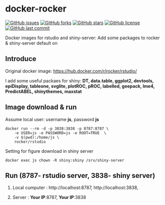 # docker-rocker

[![GitHub issues](https://img.shields.io/github/issues/jinseob2kim/docker-shinyserver.svg)](https://github.com/jinseob2kim/docker-rocker/issues)
[![GitHub forks](https://img.shields.io/github/forks/jinseob2kim/docker-shinyserver.svg)](https://github.com/jinseob2kim/docker-rocker/network)
[![GitHub stars](https://img.shields.io/github/stars/jinseob2kim/docker-shinyserver.svg)](https://github.com/jinseob2kim/docker-rocker/stargazers)
[![GitHub license](https://img.shields.io/github/license/jinseob2kim/docker-shinyserver.svg)](https://github.com/jinseob2kim/docker-rocker/blob/master/LICENSE)
[![GitHub last commit](https://img.shields.io/github/last-commit/google/skia.svg)](https://github.com/jinseob2kim/docker-rocker)

Docker images for rstudio and shiny-server: Add some packages to rocker & shiny-server default on


## Introduce

Original docker image: https://hub.docker.com/r/rocker/rstudio/


I add some useful packaes for shiny: **DT, data.table, ggplot2, devtools, epiDisplay, tableone, svglite, plotROC, pROC, labelled, geepack, lme4, PredictABEL, shinythemes, maxstat**


## Image download & run
Assume local user: username **js**, password **js**


```shell
docker run --rm -d -p 3838:3838 -p 8787:8787 \
    -e USER=js -e PASSWORD=js -e ROOT=TRUE  \
    -v $(pwd):/home/js \ 
    rocker/rstudio

```

Setting for figure download in shiny server

```shell
docker exec js chown -R shiny:shiny /srv/shiny-server
```

## Run (8787- rstudio server, 3838- shiny server)

1. Local cumputer : http://localhost:8787, http://localhost:3838,


2. Server : **Your IP**:8787, **Your IP**:3838
